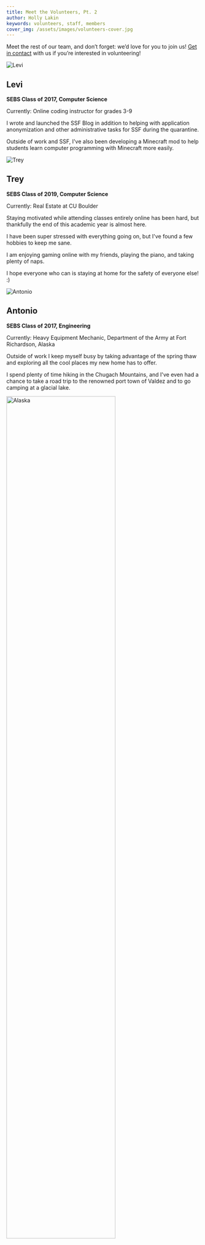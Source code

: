 ```yaml
---
title: Meet the Volunteers, Pt. 2
author: Holly Lakin
keywords: volunteers, staff, members
cover_img: /assets/images/volunteers-cover.jpg
---
```


Meet the rest of our team, and don’t forget: we’d love for you to join us! [Get in contact](https://forms.gle/PGQbzymeGPz1E7U27) with us if you’re interested in volunteering!

![Levi](/assets/images/Levi.jpg "Levi")
## Levi
**SEBS Class of 2017, Computer Science**

Currently: Online coding instructor for grades 3-9

I wrote and launched the SSF Blog in addition to helping with application anonymization and other administrative tasks for SSF during the quarantine.

Outside of work and SSF, I've also been developing a Minecraft mod to help students learn computer programming with Minecraft more easily.

![Trey](/assets/images/Trey.jpg "Trey")
## Trey
**SEBS Class of 2019, Computer Science**

Currently: Real Estate at CU Boulder

Staying motivated while attending classes entirely online has been hard, but thankfully the end of this academic year is almost here.

I have been super stressed with everything going on, but I've found a few hobbies to keep me sane.

I am enjoying gaming online with my friends, playing the piano, and taking plenty of naps.

I hope everyone who can is staying at home for the safety of everyone else! :)

![Antonio](/assets/images/Antonio.jpg "Antonio")
## Antonio
**SEBS Class of 2017, Engineering**

Currently: Heavy Equipment Mechanic, Department of the Army at Fort Richardson, Alaska

Outside of work I keep myself busy by taking advantage of the spring thaw and exploring all the cool places my new home has to offer.

I spend plenty of time hiking in the Chugach Mountains, and I've even had a chance to take a road trip to the renowned port town of Valdez and to go camping at a glacial lake.

<img style="width:75%" src="/assets/images/Alaska.jpg" alt="Alaska" title="Alaska">

So far I've learned that pictures can never do justice for the outdoors!

![Kaylee](/assets/images/Kaylee.jpg "Kaylee")
## Kaylee
**PCHS Class of 2019**

Currently: On a gap year but plan to return to my EMT classes in the fall

I've been spending time with family and taking my dog on five walks a day.

I spend some of my free time binge watching some TV shows, but I am focusing a lot of my energy on my drawings.

I'm looking forward to the end of quarantine when I plan to travel.